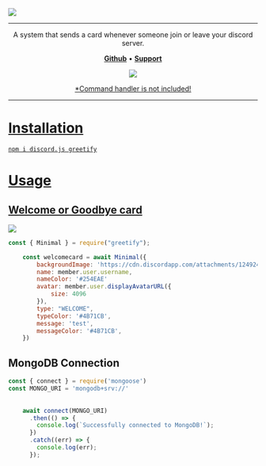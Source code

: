 <img src="https://i.imgur.com/2zboH8h.png">

***

<p align="center">A system that sends a card whenever someone join or leave your discord server.</p>

<p align="center">
    <a href="https://github.com/BebanCode"><b>Github</b></a> •
    <a href="https://discord.gg/9eCgpGuZAa"><b>Support</b></a>
</p>

<div align="center">
  <a href="https://github.com/unburn/greetify"><img src="https://img.shields.io/badge/Made%20using%20Greetify%20package-02589C" />
</div>
<p align="center">*Command handler is not included!</p>

***

# Installation
```
npm i discord.js greetify
```

# Usage
## **Welcome or Goodbye card**
<img src="https://i.imgur.com/2ALeGgf.png" />

```javascript
const { Minimal } = require("greetify");

    const welcomecard = await Minimal({
        backgroundImage: 'https://cdn.discordapp.com/attachments/1249246189065601044/1249248421475385417/folmlyl.png?ex=66669cc1&is=66654b41&hm=bd4b616bc338656ba0dfd63796737807dbb335d065c67e6b129d44a1a76497c4&',
        name: member.user.username,
        nameColor: '#254EAE'
        avatar: member.user.displayAvatarURL({
            size: 4096 
        }),
        type: "WELCOME",
        typeColor: '#4B71CB',
        message: 'test',
        messageColor: '#4B71CB',
    })
```
## **MongoDB Connection**
```javascript
const { connect } = require('mongoose')
const MONGO_URI = 'mongodb+srv://'
    
    
    await connect(MONGO_URI)
      .then(() => {
        console.log(`Successfully connected to MongoDB!`);
      })
      .catch((err) => {
        console.log(err);
      });


